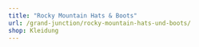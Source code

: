 ```yaml
---
title: "Rocky Mountain Hats & Boots"
url: /grand-junction/rocky-mountain-hats-und-boots/
shop: Kleidung
---
```

